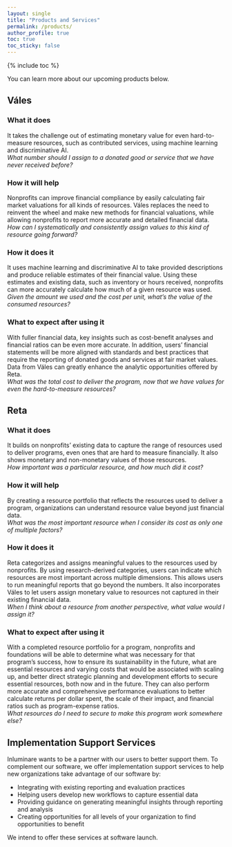 ```yaml
---
layout: single
title: "Products and Services"
permalink: /products/
author_profile: true
toc: true
toc_sticky: false
---
```

{% include toc %}

You can learn more about our upcoming products below.

## Váles
### What it does
It takes the challenge out of estimating monetary value for even hard-to-measure resources, such as contributed services, using machine learning and discriminative AI.  
*What number should I assign to a donated good or service that we have never received before?*

###	How it will help
Nonprofits can improve financial compliance by easily calculating fair market valuations for all kinds of resources. Váles replaces the need to reinvent the wheel and make new methods for financial valuations, while allowing nonprofits to report more accurate and detailed financial data.  
*How can I systematically and consistently assign values to this kind of resource going forward?*

###	How it does it
It uses machine learning and discriminative AI to take provided descriptions and produce reliable estimates of their financial value. Using these estimates and existing data, such as inventory or hours received, nonprofits can more accurately calculate how much of a given resource was used.  
*Given the amount we used and the cost per unit, what’s the value of the consumed resources?*

###	What to expect after using it
With fuller financial data, key insights such as cost-benefit analyses and financial ratios can be even more accurate. In addition, users’ financial statements will be more aligned with standards and best practices that require the reporting of donated goods and services at fair market values. Data from Váles can greatly enhance the analytic opportunities offered by Reta.  
*What was the total cost to deliver the program, now that we have values for even the hard-to-measure resources?*


## Reta
### What it does
It builds on nonprofits’ existing data to capture the range of resources used to deliver programs, even ones that are hard to measure financially. It also shows monetary and non-monetary values of those resources.  
*How important was a particular resource, and how much did it cost?*

###	How it will help
By creating a resource portfolio that reflects the resources used to deliver a program, organizations can understand resource value beyond just financial data.  
*What was the most important resource when I consider its cost as only one of multiple factors?*

###	How it does it
Reta categorizes and assigns meaningful values to the resources used by nonprofits. By using research-derived categories, users can indicate which resources are most important across multiple dimensions. This allows users to run meaningful reports that go beyond the numbers. It also incorporates Váles to let users assign monetary value to resources not captured in their existing financial data.  
*When I think about a resource from another perspective, what value would I assign it?*

### What to expect after using it
With a completed resource portfolio for a program, nonprofits and foundations will be able to determine what was necessary for that program’s success, how to ensure its sustainability in the future, what are essential resources and varying costs that would be associated with scaling up, and better direct strategic planning and development efforts to secure essential resources, both now and in the future. They can also perform more accurate and comprehensive performance evaluations to better calculate returns per dollar spent, the scale of their impact, and financial ratios such as program-expense ratios.  
*What resources do I need to secure to make this program work somewhere else?*

## Implementation Support Services	
Inluminare wants to be a partner with our users to better support them. To complement our software, we offer implementation support services to help new organizations take advantage of our software by:
*	Integrating with existing reporting and evaluation practices
*	Helping users develop new workflows to capture essential data
*	Providing guidance on generating meaningful insights through reporting and analysis
*	Creating opportunities for all levels of your organization to find opportunities to benefit

We intend to offer these services at software launch.


